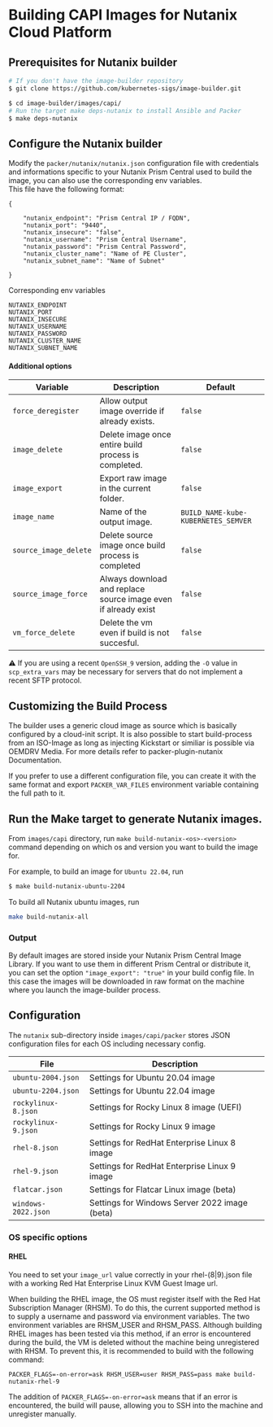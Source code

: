 # Building CAPI Images for Nutanix Cloud Platform

## Prerequisites for Nutanix builder

```bash
# If you don't have the image-builder repository
$ git clone https://github.com/kubernetes-sigs/image-builder.git

$ cd image-builder/images/capi/
# Run the target make deps-nutanix to install Ansible and Packer
$ make deps-nutanix
```

## Configure the Nutanix builder

Modify the `packer/nutanix/nutanix.json` configuration file with credentials and informations specific to your Nutanix Prism Central used to build the image, you can also use the corresponding env variables.  
This file have the following format:

```
{

    "nutanix_endpoint": "Prism Central IP / FQDN",
    "nutanix_port": "9440",
    "nutanix_insecure": "false",
    "nutanix_username": "Prism Central Username",
    "nutanix_password": "Prism Central Password",
    "nutanix_cluster_name": "Name of PE Cluster",
    "nutanix_subnet_name": "Name of Subnet"

}
```

Corresponding env variables

`NUTANIX_ENDPOINT`  
`NUTANIX_PORT`  
`NUTANIX_INSECURE`  
`NUTANIX_USERNAME`  
`NUTANIX_PASSWORD`  
`NUTANIX_CLUSTER_NAME`  
`NUTANIX_SUBNET_NAME`


#### Additional options

| Variable              | Description                                                    | Default                             |
|-----------------------|----------------------------------------------------------------|-------------------------------------|
| `force_deregister`    | Allow output image override if already exists.                 | `false`                             |
| `image_delete`        | Delete image once entire build process is completed.           | `false`                             |
| `image_export`        | Export raw image in the current folder.                        | `false`                             |
| `image_name`          | Name of the output image.                                      | `BUILD_NAME-kube-KUBERNETES_SEMVER` |
| `source_image_delete` | Delete source image once build process is completed            | `false`                             |
| `source_image_force`  | Always download and replace source image even if already exist | `false`                             |
| `vm_force_delete`     | Delete the vm even if build is not succesful.                  | `false`                             |

:warning: If you are using a recent `OpenSSH_9` version, adding the `-O` value in `scp_extra_vars` may be necessary for servers that do not implement a recent SFTP protocol.


## Customizing the Build Process

The builder uses a generic cloud image as source which is basically configured by a cloud-init script.
It is also possible to start build-process from an ISO-Image as long as injecting Kickstart or similiar is possible via OEMDRV Media.
For more details refer to packer-plugin-nutanix Documentation.

If you prefer to use a different configuration file, you can create it with the same format and export `PACKER_VAR_FILES` environment variable containing the full path to it.
## Run the Make target to generate Nutanix images.
From `images/capi` directory, run `make build-nutanix-<os>-<version>` command depending on which os and version you want to build the image for.

For example, to build an image for `Ubuntu 22.04`, run
```bash
$ make build-nutanix-ubuntu-2204
```

To build all Nutanix ubuntu images, run

```bash
make build-nutanix-all
```

### Output

By default images are stored inside your Nutanix Prism Central Image Library. If you want to use them in different Prism Central or distribute it, you can set the option  `"image_export": "true"` in your build config file.
In this case the images will be downloaded in raw format on the machine where you launch the image-builder process.

## Configuration

The `nutanix` sub-directory inside `images/capi/packer` stores JSON configuration files for each OS including necessary config.

| File                | Description                                   |
|---------------------|-----------------------------------------------|
| `ubuntu-2004.json`  | Settings for Ubuntu 20.04 image               |
| `ubuntu-2204.json`  | Settings for Ubuntu 22.04 image               |
| `rockylinux-8.json` | Settings for Rocky Linux 8 image (UEFI)       |
| `rockylinux-9.json` | Settings for Rocky Linux 9 image              |
| `rhel-8.json`       | Settings for RedHat Enterprise Linux 8 image  |
| `rhel-9.json`       | Settings for RedHat Enterprise Linux 9 image  |
| `flatcar.json`      | Settings for Flatcar Linux image (beta)       |
| `windows-2022.json` | Settings for Windows Server 2022 image (beta) |

### OS specific options

#### RHEL

You need to set your `image_url` value correctly in your rhel-(8|9).json file with a working Red Hat Enterprise Linux KVM Guest Image url.

When building the RHEL image, the OS must register itself with the Red Hat Subscription Manager (RHSM). To do this, the current supported method is to supply a username and password via environment variables. The two environment variables are RHSM_USER and RHSM_PASS. Although building RHEL images has been tested via this method, if an error is encountered during the build, the VM is deleted without the machine being unregistered with RHSM. To prevent this, it is recommended to build with the following command:

```
PACKER_FLAGS=-on-error=ask RHSM_USER=user RHSM_PASS=pass make build-nutanix-rhel-9
```

The addition of `PACKER_FLAGS=-on-error=ask` means that if an error is encountered, the build will pause, allowing you to SSH into the machine and unregister manually.